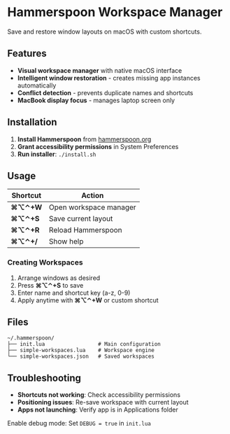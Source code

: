 # Hammerspoon Workspace Manager

Save and restore window layouts on macOS with custom shortcuts.

## Features

- **Visual workspace manager** with native macOS interface
- **Intelligent window restoration** - creates missing app instances automatically
- **Conflict detection** - prevents duplicate names and shortcuts
- **MacBook display focus** - manages laptop screen only

## Installation

1. **Install Hammerspoon** from [hammerspoon.org](https://www.hammerspoon.org/)
2. **Grant accessibility permissions** in System Preferences
3. **Run installer**: `./install.sh`

## Usage

| Shortcut | Action |
|----------|--------|
| **⌘⌥⌃+W** | Open workspace manager |
| **⌘⌥⌃+S** | Save current layout |
| **⌘⌥⌃+R** | Reload Hammerspoon |
| **⌘⌥⌃+/** | Show help |

### Creating Workspaces

1. Arrange windows as desired
2. Press **⌘⌥⌃+S** to save
3. Enter name and shortcut key (a-z, 0-9)
4. Apply anytime with **⌘⌥⌃+W** or custom shortcut

## Files

```
~/.hammerspoon/
├── init.lua                 # Main configuration
├── simple-workspaces.lua    # Workspace engine
└── simple-workspaces.json   # Saved workspaces
```

## Troubleshooting

- **Shortcuts not working**: Check accessibility permissions
- **Positioning issues**: Re-save workspace with current layout
- **Apps not launching**: Verify app is in Applications folder

Enable debug mode: Set `DEBUG = true` in `init.lua`